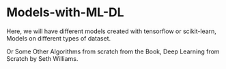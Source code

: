 # Models-with-ML-DL

Here, we will have different models created with tensorflow or scikit-learn, Models on different types of dataset.

Or Some Other Algorithms from scratch from the Book, Deep Learning from Scratch by Seth Williams.
